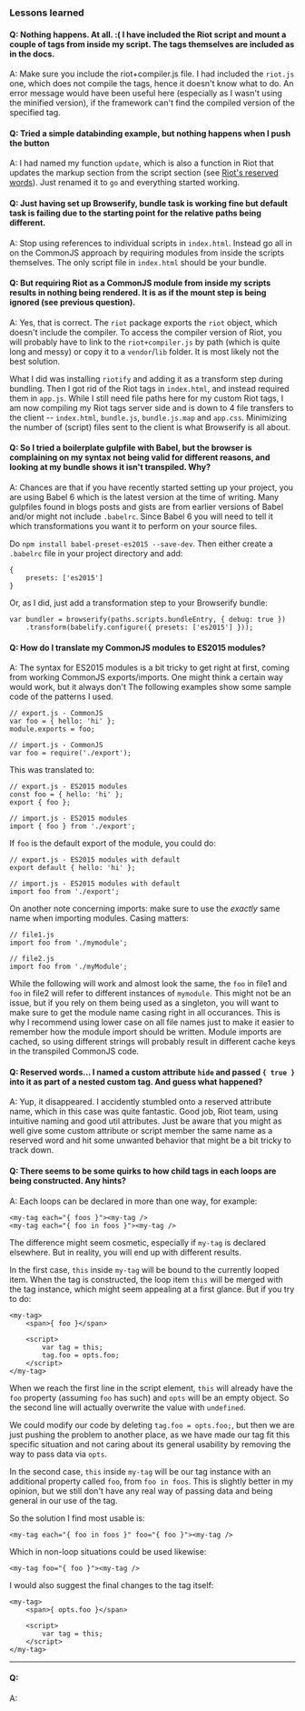 ### Lessons learned ###

#### Q: Nothing happens. At all. :( I have included the Riot script and mount a couple of tags from inside my script. The tags themselves are included as in the docs. ####

A: Make sure you include the riot+compiler.js file. I had included the ``riot.js`` one, which does not compile the tags, hence it doesn't know what to do. An error message would have been useful here (especially as I wasn't using the minified version), if the framework can't find the compiled version of the specified tag.

#### Q: Tried a simple databinding example, but nothing happens when I push the button ####

A: I had named my function ```update```, which is also a function in Riot that updates the markup section from the script section (see [Riot's reserved words](http://riotjs.com/api/#reserved-words)). Just renamed it to ``go`` and everything started working.

#### Q: Just having set up Browserify, bundle task is working fine but default task is failing due to the starting point for the relative paths being different. ####

A: Stop using references to individual scripts in ``index.html``. Instead go all in on the CommonJS approach by requiring modules from inside the scripts themselves. The only script file in ``index.html`` should be your bundle.

#### Q: But requiring Riot as a CommonJS module from inside my scripts results in nothing being rendered. It is as if the mount step is being ignored (see previous question). ####

A: Yes, that is correct. The ``riot`` package exports the ``riot`` object, which doesn't include the compiler. To access the compiler version of Riot, you will probably have to link to the ``riot+compiler.js`` by path (which is quite long and messy) or copy it to a ``vendor``/``lib`` folder. It is most likely not the best solution.

What I did was installing ``riotify`` and adding it as a transform step during bundling. Then I got rid of the Riot tags in ``index.html``, and instead required them in ``app.js``. While I still need file paths here for my custom Riot tags, I am now compiling my Riot tags server side and is down to 4 file transfers to the client -- ``index.html``, ``bundle.js``, ``bundle.js.map`` and ``app.css``. Minimizing the number of (script) files sent to the client is what Browserify is all about.

#### Q: So I tried a boilerplate gulpfile with Babel, but the browser is complaining on my syntax not being valid for different reasons, and looking at my bundle shows it isn't transpiled. Why? ####

A: Chances are that if you have recently started setting up your project, you are using Babel 6 which is the latest version at the time of writing. Many gulpfiles found in blogs posts and gists are from earlier versions of Babel and/or might not include ``.babelrc``. Since Babel 6 you will need to tell it which transformations you want it to perform on your source files.

Do ``npm install babel-preset-es2015 --save-dev``. Then either create a ``.babelrc`` file in your project directory and add:

	{ 
		presets: ['es2015'] 
	}

Or, as I did, just add a transformation step to your Browserify bundle:

	var bundler = browserify(paths.scripts.bundleEntry, { debug: true })
        .transform(babelify.configure({ presets: ['es2015'] }));

#### Q: How do I translate my CommonJS modules to ES2015 modules? ####

A: The syntax for ES2015 modules is a bit tricky to get right at first, coming from working CommonJS exports/imports. One might think a certain way would work, but it always don't The following examples show some sample code of the patterns I used.

	// export.js - CommonJS
	var foo = { hello: 'hi' };
	module.exports = foo;

	// import.js - CommonJS
	var foo = require('./export');

This was translated to:

	// export.js - ES2015 modules
	const foo = { hello: 'hi' };
	export { foo };

	// import.js - ES2015 modules
	import { foo } from './export';

If ``foo`` is the default export of the module, you could do:

	// export.js - ES2015 modules with default
	export default { hello: 'hi' };

	// import.js - ES2015 modules with default
	import foo from './export';

On another note concerning imports: make sure to use the _exactly_ same name when importing modules. Casing matters:
	
	// file1.js
	import foo from './mymodule';
	
	// file2.js
	import foo from './myModule'; 

While the following will work and almost look the same, the ```foo``` in file1 and ```foo``` in file2 will refer to different instances of ```mymodule```. This might not be an issue, but if you rely on them being used as a singleton, you will want to make sure to get the module name casing right in all occurances. This is why I recommend using lower case on all file names just to make it easier to remember how the module import should be written. Module imports are cached, so using different strings will probably result in different cache keys in the transpiled CommonJS code.  

#### Q: Reserved words... I named a custom attribute ```hide``` and passed ```{ true }``` into it as part of a nested custom tag. And guess what happened?  ####

A: Yup, it disappeared. I accidently stumbled onto a reserved attribute name, which in this case was quite fantastic. Good job, Riot team, using intuitive naming and good util attributes. Just be aware that you might as well give some custom attribute or script member the same name as a reserved word and hit some unwanted behavior that might be a bit tricky to track down.

#### Q: There seems to be some quirks to how child tags in each loops are being constructed. Any hints? ####

A: Each loops can be declared in more than one way, for example:

	<my-tag each="{ foos }"><my-tag />
	<my-tag each="{ foo in foos }"><my-tag />

The difference might seem cosmetic, especially if ```my-tag``` is declared elsewhere. But in reality, you will end up with different results.

In the first case, ```this``` inside ```my-tag``` will be bound to the currently looped item. When the tag is constructed, the loop item ```this``` will be merged with the tag instance, which might seem appealing at a first glance. But if you try to do:

	<my-tag>
		<span>{ foo }</span>

		<script>
			var tag = this;
			tag.foo = opts.foo;
		</script>
	</my-tag>

When we reach the first line in the script element, ```this``` will already have the ```foo``` property (assuming ```foo``` has such) and ```opts``` will be an empty object. So the second line will actually overwrite the value with ```undefined```. 

We could modify our code by deleting ```tag.foo = opts.foo;```, but then we are just pushing the problem to another place, as we have made our tag fit this specific situation and not caring about its general usability by removing the way to pass data via ```opts```.

In the second case, ```this``` inside ```my-tag``` will be our tag instance with an additional property called ``foo``, from ``foo in foos``. This is slightly better in my opinion, but we still don't have any real way of passing data and being general in our use of the tag.

So the solution I find most usable is:

	<my-tag each="{ foo in foos }" foo="{ foo }"><my-tag />

Which in non-loop situations could be used likewise:

	<my-tag foo="{ foo }"><my-tag />

I would also suggest the final changes to the tag itself:

	<my-tag>
		<span>{ opts.foo }</span>

		<script>
			var tag = this;
		</script>
	</my-tag>

---

#### Q: ####

A: